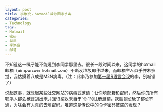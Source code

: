 ```yaml
---
layout: post
title: 李崇亮，hotmail喊你回家杀毒
categories:
- Technology
tags:
- Hotmail
- 密码
- 杀毒
- 李崇亮
- 邮箱
---
```


不知道这一嗓子能不能吼到李同学那里去。很长一段时间以来，这同学的hotmail邮箱（aimpursuer <at> hotmail.com）不断发垃圾邮件过来，而邮箱主人似乎并未察觉，我估摸着八成是MSN病毒。（注：此李乃参加[第一届R语言会议](http://cos.name/2008/12/1st-chinese-r-conference-summary/)的李，别喊错了）

说起这事，就想起某些社交网站的病毒式邀请：让你填邮箱和密码，然后你的所有联系人都会被搜刮出来并强行接收来自于“你”的注册邀请。我脑袋想破了都想不通，为啥会有人真的去填密码。难道这是传说中的IQ卡密码被盗的表现？
